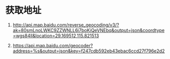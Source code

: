 # 获取地址

1. http://api.map.baidu.com/reverse_geocoding/v3/?ak=80smLnoLWKC9ZZWNLL6i7boKiQeVNEbq&output=json&coordtype=wgs84ll&location=29.169512,115.821513

2. https://api.map.baidu.com/geocoder?address=%s&output=json&key=f247cdb592eb43ebac6ccd27f796e2d2